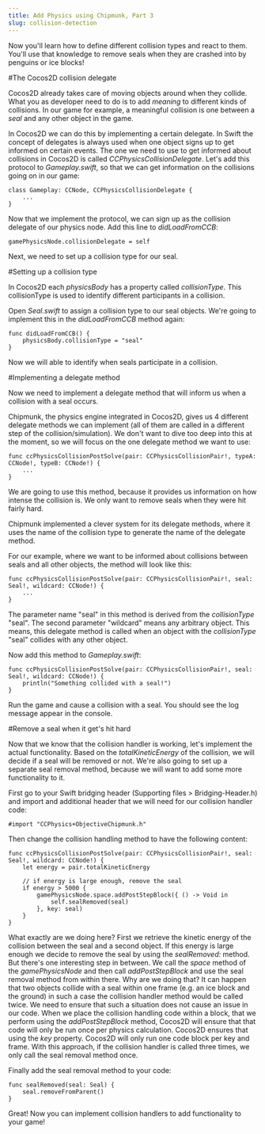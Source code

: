```yaml
---
title: Add Physics using Chipmunk, Part 3
slug: collision-detection
---
```


Now you'll learn how to define different collision types and react to
them. You'll use that knowledge to remove seals when they are crashed into by
penguins or ice blocks!

#The Cocos2D collision delegate

Cocos2D already takes care of moving objects around when they collide.
What you as developer need to do is to add *meaning* to different kinds
of collisions. In our game for example, a meaningful collision is one
between a *seal* and any other object in the game.

In Cocos2D we can do this by implementing a certain delegate. In
Swift the concept of delegates is always used when one object
signs up to get informed on certain events. The one we need to use to
get informed about collisions in Cocos2D is called
*CCPhysicsCollisionDelegate*. Let's add this protocol to *Gameplay.swift*,
so that we can get information on the collisions going on in our game:

	class Gameplay: CCNode, CCPhysicsCollisionDelegate {
		...
	}

Now that we implement the protocol, we can sign up as the collision
delegate of our physics node. Add this line to *didLoadFromCCB*:

    gamePhysicsNode.collisionDelegate = self

Next, we need to set up a collision type for our seal.

#Setting up a collision type

In Cocos2D each *physicsBody* has a property called *collisionType*.
This collisionType is used to identify different participants in a
collision.

Open *Seal.swift* to assign a collision type to our seal objects. We're
going to implement this in the *didLoadFromCCB* method again:

	func didLoadFromCCB() {
		physicsBody.collisionType = "seal"
	}

Now we will able to identify when seals participate in a collision.

#Implementing a delegate method

Now we need to implement a delegate method that will inform us when a
collision with a seal occurs.

Chipmunk, the physics engine integrated in Cocos2D, gives us 4 different
delegate methods we can implement (all of them are called in a different
step of the collision/simulation). We don't want to dive too deep into
this at the moment, so we will focus on the one delegate method we want
to use:

	func ccPhysicsCollisionPostSolve(pair: CCPhysicsCollisionPair!, typeA: CCNode!, typeB: CCNode!) {
		...
	}

We are going to use this method, because it provides us information on
how intense the collision is. We only want to remove seals when they
were hit fairly hard.

Chipmunk implemented a clever system for its delegate methods, where it
uses the name of the collision type to generate the name of the delegate
method.

For our example, where we want to be informed about collisions between
seals and all other objects, the method will look like this:

	func ccPhysicsCollisionPostSolve(pair: CCPhysicsCollisionPair!, seal: Seal!, wildcard: CCNode!) {
		...
	}

The parameter name "seal" in this method is derived from the
*collisionType* "seal". The second parameter "wildcard" means any
arbitrary object. This means, this delegate method is called when an
object with the *collisionType* "seal" collides with any other object.

Now add this method to *Gameplay.swift*:

    func ccPhysicsCollisionPostSolve(pair: CCPhysicsCollisionPair!, seal: Seal!, wildcard: CCNode!) {
        println("Something collided with a seal!")
    }

Run the game and cause a collision with a seal. You should see the log
message appear in the console.

#Remove a seal when it get's hit hard

Now that we know that the collision handler is working, let's implement
the actual functionality. Based on the *totalKineticEnergy* of the
collision, we will decide if a seal will be removed or not. We're also
going to set up a separate seal removal method, because we will want to
add some more functionality to it.

First go to your Swift bridging header (Supporting files > Bridging-Header.h) and import and additional header that we will need for our collision handler code:

    #import "CCPhysics+ObjectiveChipmunk.h"

Then change the collision handling method to have the following content:


	func ccPhysicsCollisionPostSolve(pair: CCPhysicsCollisionPair!, seal: Seal!, wildcard: CCNode!) {
		let energy = pair.totalKineticEnergy

		// if energy is large enough, remove the seal
		if energy > 5000 {
			gamePhysicsNode.space.addPostStepBlock({ () -> Void in
				self.sealRemoved(seal)
			}, key: seal)
		}
	}

What exactly are we doing here? First we retrieve the kinetic energy of the collision between the seal and a second object. If this energy is large enough we decide to remove the seal by using the *sealRemoved:* method. But there's one interesting step in between. We call the *space* method of the *gamePhysicsNode* and then call *addPostStepBlock* and use the seal removal method from within there. Why are we doing that? It can happen that two objects collide with a seal within one frame (e.g. an ice block and the ground) in such a case the collision handler method would be called twice. We need to ensure that such a situation does not cause an issue in our code. When we place the collision handling code within a block, that we perform using the *addPostStepBlock* method, Cocos2D will ensure that that code will only be run once per physics calculation. Cocos2D ensures that using the *key* property. Cocos2D will only run one code block per key and frame. With this approach, if the collision handler is called three times, we only call the seal removal method once.

Finally add the seal removal method to your code:

	func sealRemoved(seal: Seal) {
		seal.removeFromParent()
	}

Great! Now you can implement collision handlers to add functionality to
your game!
